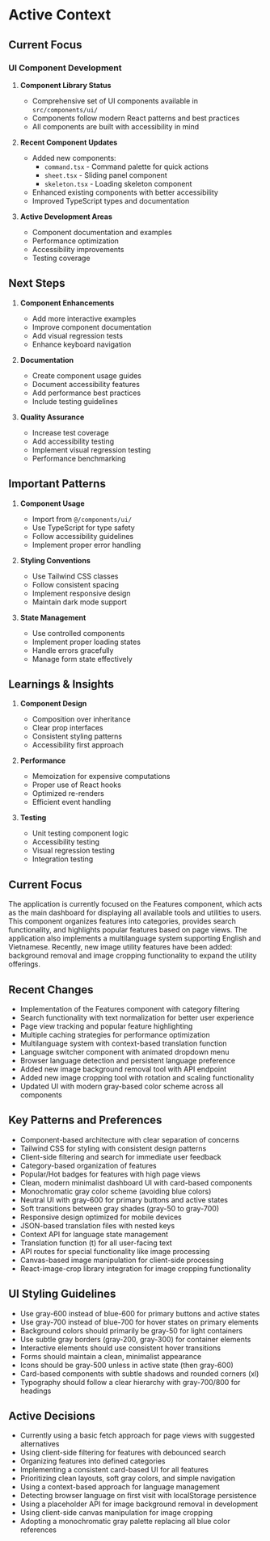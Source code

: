 # Active Context

## Current Focus

### UI Component Development

1. **Component Library Status**
   - Comprehensive set of UI components available in `src/components/ui/`
   - Components follow modern React patterns and best practices
   - All components are built with accessibility in mind

2. **Recent Component Updates**
   - Added new components:
     - `command.tsx` - Command palette for quick actions
     - `sheet.tsx` - Sliding panel component
     - `skeleton.tsx` - Loading skeleton component
   - Enhanced existing components with better accessibility
   - Improved TypeScript types and documentation

3. **Active Development Areas**
   - Component documentation and examples
   - Performance optimization
   - Accessibility improvements
   - Testing coverage

## Next Steps

1. **Component Enhancements**
   - Add more interactive examples
   - Improve component documentation
   - Add visual regression tests
   - Enhance keyboard navigation

2. **Documentation**
   - Create component usage guides
   - Document accessibility features
   - Add performance best practices
   - Include testing guidelines

3. **Quality Assurance**
   - Increase test coverage
   - Add accessibility testing
   - Implement visual regression testing
   - Performance benchmarking

## Important Patterns

1. **Component Usage**
   - Import from `@/components/ui/`
   - Use TypeScript for type safety
   - Follow accessibility guidelines
   - Implement proper error handling

2. **Styling Conventions**
   - Use Tailwind CSS classes
   - Follow consistent spacing
   - Implement responsive design
   - Maintain dark mode support

3. **State Management**
   - Use controlled components
   - Implement proper loading states
   - Handle errors gracefully
   - Manage form state effectively

## Learnings & Insights

1. **Component Design**
   - Composition over inheritance
   - Clear prop interfaces
   - Consistent styling patterns
   - Accessibility first approach

2. **Performance**
   - Memoization for expensive computations
   - Proper use of React hooks
   - Optimized re-renders
   - Efficient event handling

3. **Testing**
   - Unit testing component logic
   - Accessibility testing
   - Visual regression testing
   - Integration testing

## Current Focus
The application is currently focused on the Features component, which acts as the main dashboard for displaying all available tools and utilities to users. This component organizes features into categories, provides search functionality, and highlights popular features based on page views. The application also implements a multilanguage system supporting English and Vietnamese. Recently, new image utility features have been added: background removal and image cropping functionality to expand the utility offerings.

## Recent Changes
- Implementation of the Features component with category filtering
- Search functionality with text normalization for better user experience
- Page view tracking and popular feature highlighting
- Multiple caching strategies for performance optimization
- Multilanguage system with context-based translation function
- Language switcher component with animated dropdown menu
- Browser language detection and persistent language preference
- Added new image background removal tool with API endpoint
- Added new image cropping tool with rotation and scaling functionality
- Updated UI with modern gray-based color scheme across all components

## Key Patterns and Preferences
- Component-based architecture with clear separation of concerns
- Tailwind CSS for styling with consistent design patterns
- Client-side filtering and search for immediate user feedback
- Category-based organization of features
- Popular/Hot badges for features with high page views
- Clean, modern minimalist dashboard UI with card-based components
- Monochromatic gray color scheme (avoiding blue colors)
- Neutral UI with gray-600 for primary buttons and active states
- Soft transitions between gray shades (gray-50 to gray-700)
- Responsive design optimized for mobile devices
- JSON-based translation files with nested keys
- Context API for language state management
- Translation function (t) for all user-facing text
- API routes for special functionality like image processing
- Canvas-based image manipulation for client-side processing
- React-image-crop library integration for image cropping functionality

## UI Styling Guidelines
- Use gray-600 instead of blue-600 for primary buttons and active states
- Use gray-700 instead of blue-700 for hover states on primary elements
- Background colors should primarily be gray-50 for light containers
- Use subtle gray borders (gray-200, gray-300) for container elements
- Interactive elements should use consistent hover transitions
- Forms should maintain a clean, minimalist appearance
- Icons should be gray-500 unless in active state (then gray-600)
- Card-based components with subtle shadows and rounded corners (xl)
- Typography should follow a clear hierarchy with gray-700/800 for headings

## Active Decisions
- Currently using a basic fetch approach for page views with suggested alternatives
- Using client-side filtering for features with debounced search
- Organizing features into defined categories
- Implementing a consistent card-based UI for all features
- Prioritizing clean layouts, soft gray colors, and simple navigation
- Using a context-based approach for language management
- Detecting browser language on first visit with localStorage persistence
- Using a placeholder API for image background removal in development
- Using client-side canvas manipulation for image cropping
- Adopting a monochromatic gray palette replacing all blue color references